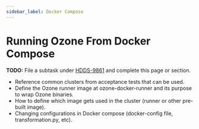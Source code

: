 ```yaml
---
sidebar_label: Docker Compose
---
```


# Running Ozone From Docker Compose

**TODO:** File a subtask under [HDDS-9861](https://issues.apache.org/jira/browse/HDDS-9861) and complete this page or section.

- Reference common clusters from acceptance tests that can be used.
- Define the Ozone runner image at ozone-docker-runner and its purpose to wrap Ozone binaries.
- How to define which image gets used in the cluster (runner or other pre-built image).
- Changing configurations in Docker compose (docker-config file, transformation.py, etc).
